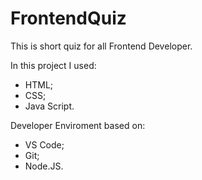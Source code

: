 # FrontendQuiz
This is short quiz for all Frontend Developer.

In this project I used:

- HTML;
- CSS;
- Java Script.

Developer Enviroment based on:

- VS Code;
- Git;
- Node.JS.